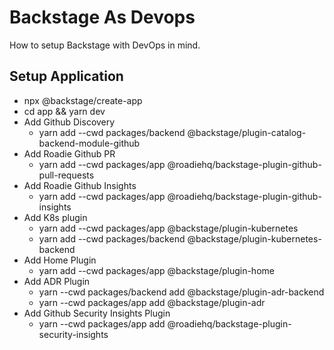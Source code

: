 # Backstage As Devops

How to setup Backstage with DevOps in mind.

## Setup Application

* npx @backstage/create-app
* cd app && yarn dev
* Add Github Discovery
  * yarn add --cwd packages/backend @backstage/plugin-catalog-backend-module-github
* Add Roadie Github PR
  * yarn add --cwd packages/app @roadiehq/backstage-plugin-github-pull-requests
* Add Roadie Github Insights
  * yarn add --cwd packages/app @roadiehq/backstage-plugin-github-insights
* Add K8s plugin
  * yarn add --cwd packages/app @backstage/plugin-kubernetes
  * yarn add --cwd packages/backend @backstage/plugin-kubernetes-backend
* Add Home Plugin
  * yarn add --cwd packages/app @backstage/plugin-home
* Add ADR Plugin
  * yarn --cwd packages/backend add @backstage/plugin-adr-backend
  * yarn --cwd packages/app add @backstage/plugin-adr
* Add Github Security Insights Plugin
  * yarn --cwd packages/app add @roadiehq/backstage-plugin-security-insights
